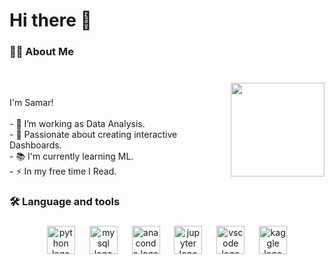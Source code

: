 <h1 align="left">Hi there 👋</h1>

###

<h3 align="left">👩‍💻  About Me</h3>

###

<br clear="both">

<img align="right" height="150" src="https://media.giphy.com/media/M9gbBd9nbDrOTu1Mqx/giphy.gif"  />

###

<p align="left">I'm Samar!<br><br>- 🔭 I’m working as Data Analysis.<br>- 🚀 Passionate about creating interactive Dashboards.<br>- 📚 I'm currently learning ML.<br>- ⚡ In my free time I Read.</p>

###

<h3 align="left">🛠 Language and tools</h3>

###

<div align="center">
  <img src="https://cdn.jsdelivr.net/gh/devicons/devicon/icons/python/python-original.svg" height="45" alt="python logo"  />
  <img width="15" />
  <img src="https://cdn.jsdelivr.net/gh/devicons/devicon/icons/mysql/mysql-original.svg" height="45" alt="mysql logo"  />
  <img width="15" />
  <img src="https://cdn.jsdelivr.net/gh/devicons/devicon/icons/anaconda/anaconda-original-wordmark.svg" height="45" alt="anaconda logo"  />
  <img width="15" />
  <img src="https://cdn.jsdelivr.net/gh/devicons/devicon/icons/jupyter/jupyter-original-wordmark.svg" height="45" alt="jupyter logo"  />
  <img width="15" />
  <img src="https://cdn.jsdelivr.net/gh/devicons/devicon/icons/vscode/vscode-original.svg" height="45" alt="vscode logo"  />
  <img width="15" />
  <img src="https://cdn.jsdelivr.net/gh/devicons/devicon/icons/kaggle/kaggle-original-wordmark.svg" height="45" alt="kaggle logo"  />
</div>

###
